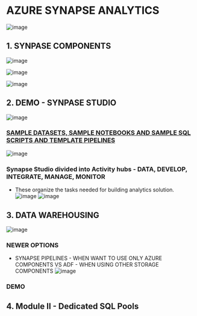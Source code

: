 # AZURE SYNAPSE ANALYTICS
![image](https://user-images.githubusercontent.com/68102477/141208007-ca2bfeb2-5691-4dcd-adbd-543c4de08cfa.png)

## 1. SYNPASE COMPONENTS
![image](https://user-images.githubusercontent.com/68102477/141208258-fc42c30e-1c87-463d-aa41-6836e58356ca.png)

![image](https://user-images.githubusercontent.com/68102477/141208508-46c441cf-d109-40cc-99dc-986819671841.png)

![image](https://user-images.githubusercontent.com/68102477/141208922-2159cd2d-0a2b-40e1-a11e-4c9d5bb1038d.png)

## 2. DEMO - SYNPASE STUDIO

![image](https://user-images.githubusercontent.com/68102477/141209399-b943d24c-ba6f-4ec9-a17c-52306fa6532a.png)
### [SAMPLE DATASETS, SAMPLE NOTEBOOKS AND SAMPLE SQL SCRIPTS AND TEMPLATE PIPELINES](https://azure.microsoft.com/en-au/blog/quickly-get-started-with-samples-in-azure-synapse-analytics/)
![image](https://user-images.githubusercontent.com/68102477/141209461-36a2b441-95c4-4bf0-ad21-2c40e2a6ec32.png)
### Synapse Studio divided into Activity hubs - DATA, DEVELOP, INTEGRATE, MANAGE, MONITOR
* These organize the tasks needed for building analytics solution.
![image](https://user-images.githubusercontent.com/68102477/141209544-cbb0759f-116e-4c6d-b7ad-e684dcd0d47c.png)
![image](https://user-images.githubusercontent.com/68102477/141209579-2d1b5f3e-6fc7-4aa2-b79f-d1e2f6b2d307.png)

## 3. DATA WAREHOUSING
![image](https://user-images.githubusercontent.com/68102477/141210313-a3f8efae-af9b-4bdb-b768-03d930c79f28.png)
### NEWER OPTIONS
* SYNAPSE PIPELINES - WHEN WANT TO USE ONLY AZURE COMPONENTS VS ADF - WHEN USING OTHER STORAGE COMPONENTS
![image](https://user-images.githubusercontent.com/68102477/141210665-f8933373-022a-4429-a987-b530b411352b.png)
### DEMO


## 4. Module II - Dedicated SQL Pools








